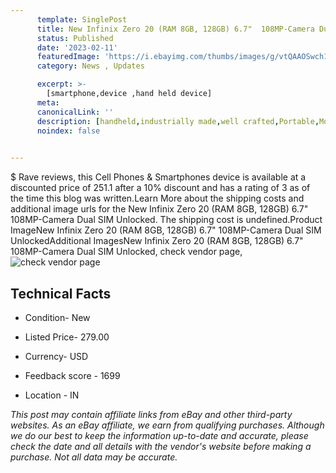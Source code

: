 ```yaml
---
      template: SinglePost
      title: New Infinix Zero 20 (RAM 8GB, 128GB) 6.7"  108MP-Camera Dual SIM Unlocked
      status: Published
      date: '2023-02-11'
      featuredImage: 'https://i.ebayimg.com/thumbs/images/g/vtQAAOSwch1jouFg/s-l225.jpg'
      category: News , Updates

      excerpt: >-
        [smartphone,device ,hand held device]
      meta:
      canonicalLink: ''
      description: [handheld,industrially made,well crafted,Portable,Mobile,Compact,Convenient,Lightweight,Maneuverable,Man-portable,Miniature,Carriable,Hand-held,Light,Holdable,Transportable,Mobile device,Pocket-sized,On-the-go,Wireless,Cordless,Compact size,Convenient size, smartphone,device ,hand held device]
      noindex: false

        
---
```

$
    Rave reviews, this Cell Phones & Smartphones device is available at a discounted price of 251.1 after a 10% discount and has a rating of 3 as of the time this blog was written.Learn More about the shipping costs and additional image urls for the New Infinix Zero 20 (RAM 8GB, 128GB) 6.7"  108MP-Camera Dual SIM Unlocked. The shipping cost is undefined.Product ImageNew Infinix Zero 20 (RAM 8GB, 128GB) 6.7"  108MP-Camera Dual SIM UnlockedAdditional ImagesNew Infinix Zero 20 (RAM 8GB, 128GB) 6.7"  108MP-Camera Dual SIM Unlocked, check vendor page, ![check vendor page](https://origin-galleryplus.ebayimg.com/ws/web/175542748319_2_0_1/225x225.jpg,https://origin-galleryplus.ebayimg.com/ws/web/175542748319_3_0_1/225x225.jpg,https://origin-galleryplus.ebayimg.com/ws/web/175542748319_4_0_1/225x225.jpg,https://origin-galleryplus.ebayimg.com/ws/web/175542748319_5_0_1/225x225.jpg,https://origin-galleryplus.ebayimg.com/ws/web/175542748319_6_0_1/225x225.jpg,https://origin-galleryplus.ebayimg.com/ws/web/175542748319_7_0_1/225x225.jpg,https://origin-galleryplus.ebayimg.com/ws/web/175542748319_8_0_1/225x225.jpg,https://origin-galleryplus.ebayimg.com/ws/web/175542748319_9_0_1/225x225.jpg,https://origin-galleryplus.ebayimg.com/ws/web/175542748319_10_0_1/225x225.jpg)
    
    

 ## Technical Facts 



     
      

 - Condition- New 


      

 - Listed Price- 279.00 


      

 - Currency- USD 


      

 - Feedback score - 1699 


      

 - Location - IN 


      
      

 *_This post may contain affiliate links from eBay and other third-party websites. As an eBay affiliate, we earn from qualifying purchases. Although we do our best to keep the information up-to-date and accurate, please check the date and all details with the vendor's website before making a purchase. Not all data may be accurate._*



    
    
    
    
    